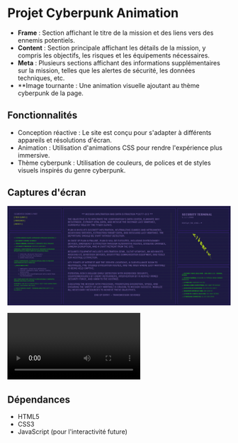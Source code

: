 # Projet Cyberpunk Animation

- **Frame** : Section affichant le titre de la mission et des liens vers des ennemis potentiels.
- **Content** : Section principale affichant les détails de la mission, y compris les objectifs, les risques et les équipements nécessaires.
- **Meta** : Plusieurs sections affichant des informations supplémentaires sur la mission, telles que les alertes de sécurité, les données techniques, etc.
- **Image tournante : Une animation visuelle ajoutant au thème cyberpunk de la page.

## Fonctionnalités

- Conception réactive : Le site est conçu pour s'adapter à différents appareils et résolutions d'écran.
- Animation : Utilisation d'animations CSS pour rendre l'expérience plus immersive.
- Thème cyberpunk : Utilisation de couleurs, de polices et de styles visuels inspirés du genre cyberpunk.

## Captures d'écran

![Capture d'écran 1](screenshot1.png)


![demonstration ](demonstration.mp4)


## Dépendances

- HTML5
- CSS3
- JavaScript (pour l'interactivité future)

